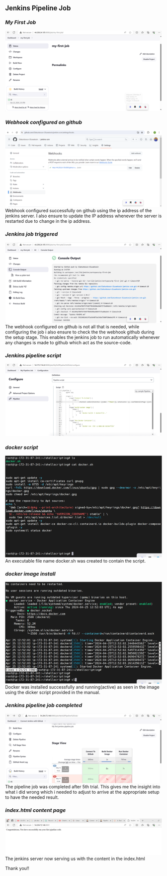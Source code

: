 ## Jenkins Pipeline Job

### _My First Job_
![](./01.%20jenkins-job.png)

### _Webhook configured on github_
![](./02.%20github-webhook.png)
Webhook configured successfully on github using the ip address of the jenkins server. I also ensure to update the IP address whenever the server is restarted due to change in the ip address.

### _Jenkins job triggered_
![](./03.%20job-triggered-automatically.png)
The webhook configured on github is not all that is needed, while configuring the job i also ensure to check the the webhook github during the setup stage. This enables the jenkins job to run automatically whenever any changes is made to github which act as the source-code.
### _Jenkins pipeline script_
![](./04.%20pipeline-script.png)

### _docker script_
![](./05.docker-script.png)
An executable file name docker.sh was created to contain the script.

### _docker image install_
![](./06.%20docker-installed.png)
Docker was installed successfully and running(active) as seen in the image using the dicker script provided in the manual.

### _Jenkins pipeline job completed_
![](./07.%20pipeline-job-completed.png)
The pipeline job was completed after 5th trial. This gives me the insight into what i did wrong which i needed to adjust to arrive at the appropriate setup to have the needed result.

### _index.html content page_
![](./8.%20congratulation-page.png)
The jenkins server now serving us with the content in the index.html


Thank you!!
